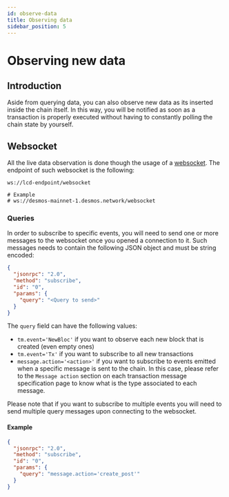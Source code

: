 ```yaml
---
id: observe-data
title: Observing data
sidebar_position: 5
---
```


# Observing new data

## Introduction
Aside from querying data, you can also observe new data as its inserted inside the chain itself. In this way, you will be notified as soon as a transaction is properly executed without having to constantly polling the chain state by yourself. 

## Websocket  
All the live data observation is done though the usage of a [websocket](https://en.wikipedia.org/wiki/WebSocket). The endpoint of such websocket is the following: 

```
ws://lcd-endpoint/websocket

# Example
# ws://desmos-mainnet-1.desmos.network/websocket
```

### Queries
In order to subscribe to specific events, you will need to send one or more messages to the websocket once you opened a connection to it. Such messages needs to contain the following JSON object and must be string encoded: 

```json
{
  "jsonrpc": "2.0",
  "method": "subscribe",
  "id": "0",
  "params": {
    "query": "<Query to send>"
  }
}
``` 

The `query` field can have the following values: 

* `tm.event='NewBloc'` if you want to observe each new block that is created (even empty ones)
* `tm.event='Tx'` if you want to subscribe to all new transactions
* `message.action='<action>'` if you want to subscribe to events emitted when a specific message is sent to the chain. 
  In this case, please refer to the `Message action` section on each transaction message 
  specification page to know what is the type associated to each message.

Please note that if you want to subscribe to multiple events you will need to send multiple query messages upon connecting to the websocket. 

#### Example
```json
{
  "jsonrpc": "2.0",
  "method": "subscribe",
  "id": "0",
  "params": {
    "query": "message.action='create_post'"
  }
}
```